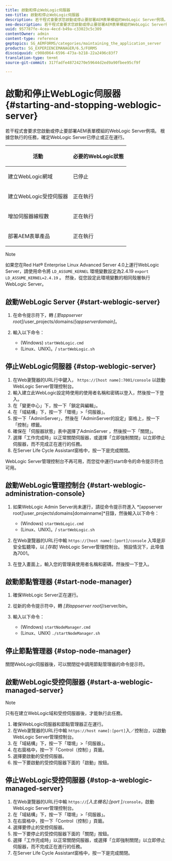```yaml
---
title: 啟動和停止WebLogic伺服器
seo-title: 啟動和停止WebLogic伺服器
description: 若干程式會要求您啟動或停止要部署AEM表單模組的WebLogic Server例項。 本檔案說明如何啟動和停止WebLogic Server。
seo-description: 若干程式會要求您啟動或停止要部署AEM表單模組的WebLogic Server例項。 本檔案說明如何啟動和停止WebLogic Server。
uuid: 957787fe-4cea-4ecd-b49a-c33023c5c309
contentOwner: admin
content-type: reference
geptopics: SG_AEMFORMS/categories/maintaining_the_application_server
products: SG_EXPERIENCEMANAGER/6.5/FORMS
discoiquuid: c908d064-6596-473a-b218-22a2496c83f7
translation-type: tm+mt
source-git-commit: 317fadfe48724270e59644d2ed9a90fbee95cf9f

---
```



# 啟動和停止WebLogic伺服器 {#starting-and-stopping-weblogic-server}

若干程式會要求您啟動或停止要部署AEM表單模組的WebLogic Server例項。 根據您執行的任務，確定WebLogic Server已停止或正在運行。

<table>
 <thead>
  <tr>
   <th><p>活動</p></th>
   <th><p>必要的WebLogic狀態</p></th>
  </tr>
 </thead>
 <tbody>
  <tr>
   <td><p>建立WebLogic網域</p></td>
   <td><p>已停止</p></td>
  </tr>
  <tr>
   <td><p>建立WebLogic受控伺服器</p></td>
   <td><p>正在執行</p></td>
  </tr>
  <tr>
   <td><p>增加伺服器線程數</p></td>
   <td><p>正在執行</p></td>
  </tr>
  <tr>
   <td><p>部署AEM表單產品</p></td>
   <td><p>正在執行</p></td>
  </tr>
 </tbody>
</table>

>[!NOTE]
>
>如果您在Red Hat® Enterprise Linux Advanced Server 4.0上運行WebLogic Server，請使用命令將 `LD_ASSUME_KERNEL` 環境變數設定為2.4.19 `export LD_ASSUME_KERNEL=2.4.19` 。 然後，從您設定此環境變數的相同殼層執行WebLogic Server。

## 啟動WebLogic Server {#start-weblogic-server}

1. 在命令提示符下，轉 *[至appserver root]*/user_projects/domains/*[appserverdomain]*。
1. 輸入以下命令：

   * (Windows) `startWebLogic.cmd`
   * (Linux、UNIX)。/ `startWebLogic.sh`

## 停止WebLogic伺服器 {#stop-weblogic-server}

1. 在Web瀏覽器的URL行中鍵入， `https://[host name]:7001/console` 以啟動WebLogic Server管理控制台。
1. 輸入建立此WebLogic設定時使用的使用者名稱和密碼以登入，然後按一下登入。
1. 在「變更中心」下，按一下「鎖定與編輯」。
1. 在「域結構」下，按一下「環境」>「伺服器」。
1. 按一下「AdminServer」，然後在「AdminServer的設定」窗格上，按一下「控制」標籤。
1. 確保在「伺服器狀態」表中選擇了AdminServer ，然後按一下「關閉」。
1. 選擇「工作完成時」以正常關閉伺服器，或選擇「立即強制關閉」以立即停止伺服器，而不完成正在進行的任務。
1. 在Server Life Cycle Assistant窗格中，按一下是完成關閉。

WebLogic Server管理控制台不再可用，而您從中運行start命令的命令提示符也可用。

## 啟動WebLogic管理控制台 {#start-weblogic-administration-console}

1. 如果WebLogic Admin Server尚未運行，請從命令提示符進入 *[appserver root]\user_projects\domains\[domainname]*目錄，然後輸入以下命令：

   * (Windows) `startWebLogic.cmd`
   * (Linux、UNIX)。/ `startWebLogic.sh`

1. 在Web瀏覽器的URL行中輸 `https://[host name]:[port]/console` 入埠是非安全監聽埠，以 *[存取]* WebLogic Server管理控制台。 預設情況下，此埠值為7001。
1. 在登入畫面上，輸入您的管理員使用者名稱和密碼，然後按一下登入。

## 啟動節點管理器 {#start-node-manager}

1. 確保WebLogic Server正在運行。
1. 從新的命令提示符中，轉 *[到appserver root]*/server/bin。
1. 輸入以下命令：

   * (Windows) `startNodeManager.cmd`
   * (Linux、UNIX) `./startNodeManager.sh`

## 停止節點管理器 {#stop-node-manager}

關閉WebLogic伺服器後，可以關閉從中調用節點管理器的命令提示符。

## 啟動WebLogic受控伺服器 {#start-a-weblogic-managed-server}

>[!NOTE]
>
>只有在建立WebLogic域和受控伺服器後，才能執行此任務。

1. 確保WebLogic伺服器和節點管理器正在運行。
1. 在Web瀏覽器的URL行中輸 `https://host name]:[port]`入／控制台，以啟動WebLogic Server管理控制台。
1. 在「域結構」下，按一下「環境」>「伺服器」。
1. 在右窗格中，按一下「Control（控制）」頁籤。
1. 選擇要啟動的受控伺服器。
1. 按一下要啟動的受控伺服器下面的「啟動」按鈕。

## 停止WebLogic受控伺服器 {#stop-a-weblogic-managed-server}

1. 在Web瀏覽器的URL行中輸 `https://`*[入主機名]:[port ]*`/console`，啟動WebLogic Server管理控制台。
1. 在「域結構」下，按一下「環境」>「伺服器」。
1. 在右窗格中，按一下「Control（控制）」頁籤。
1. 選擇要停止的受控伺服器。
1. 按一下要停止的受控伺服器下面的「關閉」按鈕。
1. 選擇「工作完成時」以正常關閉伺服器，或選擇「立即強制關閉」以立即停止伺服器，而不完成正在進行的任務。
1. 在Server Life Cycle Assistant窗格中，按一下是完成關閉。

